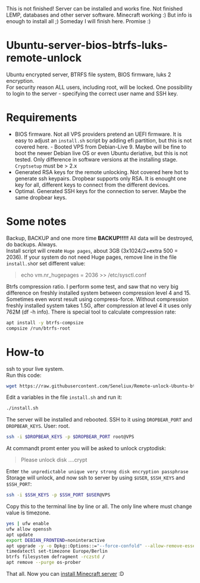 This is not finished!
Server can be installed and works fine. Not finished LEMP, databases and other server software. Minecraft working :) But info is enough to install all ;) Someday I will finish here. Promise :)

# Ubuntu-server-bios-btrfs-luks-remote-unlock
Ubuntu encrypted server,  BTRFS file system, BIOS firmware, luks 2 encryption.  
For security reason ALL users, including root, will be locked. One possibility to login to the server - specifying the correct user name and SSH key.

# Requirements
- BIOS firmware. Not all VPS providers pretend an UEFI firmware. It is easy to adjust an `install.sh` script by adding efi partition, but this is not covered here.  - Booted VPS from Debian-Live 9. Maybe will be fine to boot the newer Debian live OS  or even Ubuntu deriative, but this is not tested. Only difference in software versions at the installing stage. `Cryptsetup` must be > 2.x 
- Generated RSA keys for the remote unlocking. Not covered here hot to generate ssh keypairs. Dropbear supports only RSA. It is enought one key for all, different keys to connect from the different devices.
- Optimal. Generated SSH keys for the connection to server. Maybe the same dropbear keys.  

# Some notes
Backup, BACKUP and one more time **BACKUP!!!!!** All data will be destroyed, do backups. Always.  
Install script will create `Huge pages`, about 3GB (3x1024/2+extra 500 = 2036). If your system do not need Huge pages, remove line in the file `install.sh`or set different value:  
>echo vm.nr_hugepages = 2036 >> /etc/sysctl.conf  

Btrfs compression ratio. I perform some test, and saw that no very big difference on freshly installed system between compression level 4 and 15. Sometimes even worst result using compress-force. Without compression freshly installed system takes 1.5G, after compression at level 4 it uses only 762M (df -h info). There is special tool to calculate compression rate:
```bash
apt install -y btrfs-compsize
compsize /run/btrfs-root
```

# How-to
ssh to your live system.  
Run this code:
```bash
wget https://raw.githubusercontent.com/Seneliux/Remote-unlock-Ubuntu-btrfs-bios/main/install.sh && chmod +x install.sh
```
Edit a variables in the file `install.sh` and run it:
```bash
./install.sh
```
The server will be installed and rebooted. SSH to it using `DROPBEAR_PORT` and `DROPBEAR_KEYS`. User: root. 
```bash
ssh -i $DROPBEAR_KEYS -p $DROPBEAR_PORT root@VPS
```
At commandt promt enter you will be asked to unlock cryptodisk:  
> Please unlock disk ....crypt  

Enter `the unpredictable unique very strong disk encryption passphrase`  
Storage will unlock, and now ssh to server by using `$USER`, `$SSH_KEYS` and `$SSH_PORT`:  
```bash
ssh -i $SSH_KEYS -p $SSH_PORT $USER@VPS
```
Copy this to the terminal line by line or all. The only line where must change value is timezone.
```bash
yes | ufw enable
ufw allow openssh
apt update
export DEBIAN_FRONTEND=noninteractive
apt upgrade -y -o Dpkg::Options::="--force-confold" --allow-remove-essential
timedatectl set-timezone Europe/Berlin
btrfs filesystem defragment -rczstd /
apt remove --purge os-prober
```
That all. Now you can [install Minecraft server](https://github.com/Seneliux/MinecraftSystemdUnit) :D
